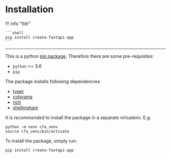 # Installation

!!! info "tldr"

    ```shell
    pip install create-fastapi-app
    ```

---

This is a python [pip package](https://pypi.org/project/create-fastapi-app/). Therefore there are some pre-requisites:

- `python` >= 3.6
- `pip`

The package installs following dependencies

- [typer](https://typer.tiangolo.com/)
- [colorama](https://pypi.org/project/colorama/)
- [rich](https://pypi.org/project/rich/)
- [shellingham](https://pypi.org/project/shellingham/)

It is *recommended* to install the package in a separate virtualenv. E.g.

```shell
python -m venv cfa_venv
source cfa_venv/bin/activate
```

To install the package, simply run:

```shell
pip install create-fastapi-app
```
